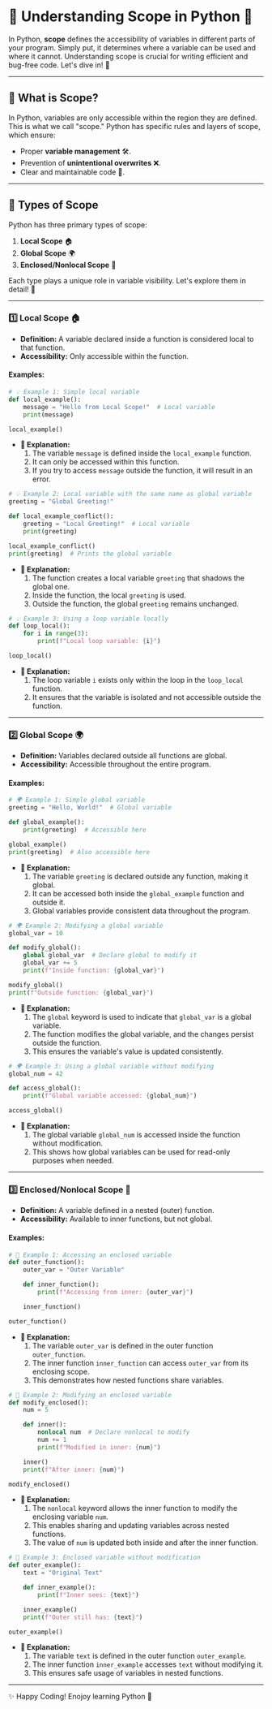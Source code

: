 # 🌟 Understanding Scope in Python 🐍

In Python, **scope** defines the accessibility of variables in different parts of your program. Simply put, it determines where a variable can be used and where it cannot. Understanding scope is crucial for writing efficient and bug-free code. Let's dive in! 🚀

---

## 🔎 What is Scope?
In Python, variables are only accessible within the region they are defined. This is what we call "scope." Python has specific rules and layers of scope, which ensure:

- Proper **variable management** 🛠️.
- Prevention of **unintentional overwrites** ❌.
- Clear and maintainable code 📜.

---

## 🧩 Types of Scope
Python has three primary types of scope:

1. **Local Scope** 🏠
2. **Global Scope** 🌍
3. **Enclosed/Nonlocal Scope** 🔄

Each type plays a unique role in variable visibility. Let's explore them in detail! 🎯

---

### 1️⃣ Local Scope 🏠
- **Definition:** A variable declared inside a function is considered local to that function.
- **Accessibility:** Only accessible within the function.

#### Examples:

```python
# 💡 Example 1: Simple local variable
def local_example():
    message = "Hello from Local Scope!"  # Local variable
    print(message)

local_example()
```
- **📝 Explanation:**
  1. The variable `message` is defined inside the `local_example` function.
  2. It can only be accessed within this function.
  3. If you try to access `message` outside the function, it will result in an error.

```python
# 💡 Example 2: Local variable with the same name as global variable
greeting = "Global Greeting!"

def local_example_conflict():
    greeting = "Local Greeting!"  # Local variable
    print(greeting)

local_example_conflict()
print(greeting)  # Prints the global variable
```
- **📝 Explanation:**
  1. The function creates a local variable `greeting` that shadows the global one.
  2. Inside the function, the local `greeting` is used.
  3. Outside the function, the global `greeting` remains unchanged.

```python
# 💡 Example 3: Using a loop variable locally
def loop_local():
    for i in range(3):
        print(f"Local loop variable: {i}")

loop_local()
```
- **📝 Explanation:**
  1. The loop variable `i` exists only within the loop in the `loop_local` function.
  2. It ensures that the variable is isolated and not accessible outside the function.

---

### 2️⃣ Global Scope 🌍
- **Definition:** Variables declared outside all functions are global.
- **Accessibility:** Accessible throughout the entire program.

#### Examples:

```python
# 🌍 Example 1: Simple global variable
greeting = "Hello, World!"  # Global variable

def global_example():
    print(greeting)  # Accessible here

global_example()
print(greeting)  # Also accessible here
```
- **📝 Explanation:**
  1. The variable `greeting` is declared outside any function, making it global.
  2. It can be accessed both inside the `global_example` function and outside it.
  3. Global variables provide consistent data throughout the program.

```python
# 🌍 Example 2: Modifying a global variable
global_var = 10

def modify_global():
    global global_var  # Declare global to modify it
    global_var += 5
    print(f"Inside function: {global_var}")

modify_global()
print(f"Outside function: {global_var}")
```
- **📝 Explanation:**
  1. The `global` keyword is used to indicate that `global_var` is a global variable.
  2. The function modifies the global variable, and the changes persist outside the function.
  3. This ensures the variable's value is updated consistently.

```python
# 🌍 Example 3: Using a global variable without modifying
global_num = 42

def access_global():
    print(f"Global variable accessed: {global_num}")

access_global()
```
- **📝 Explanation:**
  1. The global variable `global_num` is accessed inside the function without modification.
  2. This shows how global variables can be used for read-only purposes when needed.

---

### 3️⃣ Enclosed/Nonlocal Scope 🔄
- **Definition:** A variable defined in a nested (outer) function.
- **Accessibility:** Available to inner functions, but not global.

#### Examples:

```python
# 🔄 Example 1: Accessing an enclosed variable
def outer_function():
    outer_var = "Outer Variable"

    def inner_function():
        print(f"Accessing from inner: {outer_var}")

    inner_function()

outer_function()
```
- **📝 Explanation:**
  1. The variable `outer_var` is defined in the outer function `outer_function`.
  2. The inner function `inner_function` can access `outer_var` from its enclosing scope.
  3. This demonstrates how nested functions share variables.

```python
# 🔄 Example 2: Modifying an enclosed variable
def modify_enclosed():
    num = 5

    def inner():
        nonlocal num  # Declare nonlocal to modify
        num += 1
        print(f"Modified in inner: {num}")

    inner()
    print(f"After inner: {num}")

modify_enclosed()
```
- **📝 Explanation:**
  1. The `nonlocal` keyword allows the inner function to modify the enclosing variable `num`.
  2. This enables sharing and updating variables across nested functions.
  3. The value of `num` is updated both inside and after the inner function.

```python
# 🔄 Example 3: Enclosed variable without modification
def outer_example():
    text = "Original Text"

    def inner_example():
        print(f"Inner sees: {text}")

    inner_example()
    print(f"Outer still has: {text}")

outer_example()
```
- **📝 Explanation:**
  1. The variable `text` is defined in the outer function `outer_example`.
  2. The inner function `inner_example` accesses `text` without modifying it.
  3. This ensures safe usage of variables in nested functions.

---

✨ Happy Coding! Enojoy learning Python 🌈
